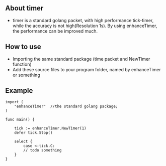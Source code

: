 ## About timer

- timer is a standard golang packet, with high performance tick-timer, while the accuracy is not high(Resolution 1s). By using enhanceTimer, the performance can be improved much.

## How to use

- Importing the same standard package (time packet and NewTimer function)
- Add these source files to your program folder, named by enhanceTimer or something

## Example
    
    import (
        "enhanceTimer"  //the standard golang package;
    )

    func main() {

        tick := enhanceTimer.NewTimer(1)
        defer tick.Stop()
    
        select {
            case <-tick.C:
            // todo something
        }
    }
   
